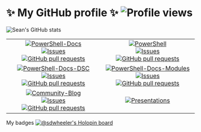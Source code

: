 <!--
**sdwheeler/sdwheeler** is a ✨ _special_ ✨ repository because its `README.md` (this file) appears on your GitHub profile.

Here are some ideas to get you started:

- 🔭 I'm currently working on ...
- 🌱 I'm currently learning ...
- 👯 I'm looking to collaborate on ...
- 🤔 I'm looking for help with ...
- 💬 Ask me about ...
- 📫 How to reach me: ...
- 😄 Pronouns: ...
- ⚡ Fun fact: ...
-->

# ✨ My GitHub profile ✨ ![Profile views][views]

![Sean's GitHub stats][mystats]

| | |
| :---: |:---: |
| [![PowerShell-Docs][psdocs-stat]][ghdocs]<br>[![Issues][psdocs-iss]][ghdocsiss] [![GitHub pull requests][psdocs-prs]][ghdocsprs] | [![PowerShell][pssrc-stat]][ghsrc]<br>[![Issues][pssrc-iss]][ghsrciss] [![GitHub pull requests][pssrc-prs]][ghsrcprs] |
| [![PowerShell-Docs-DSC][psdsc-stat]][ghdocsdsc]<br>[![Issues][psdsc-iss]][ghdocsdsciss] [![GitHub pull requests][psdsc-prs]][ghdocsdscprs] | [![PowerShell-Docs-Modules][psmod-stat]][ghdocsmod]<br> [![Issues][psmod-iss]][ghdocsmodiss] [![GitHub pull requests][psmod-prs]][ghdocsmodprs] |
| [![Community-Blog][psblog-stat]][ghblog]<br>[![Issues][psblog-iss]][ghblogiss] [![GitHub pull requests][psblog-prs]][ghblogprs] | [![Presentations][swpres-stat]][ghsdwpres] |

My badges
[![@sdwheeler's Holopin board](https://holopin.me/sdwheeler)](https://holopin.io/@sdwheeler)

<!-- link references -->
[ghblog]: https://github.com/PowerShell/Community-Blog
[ghblogiss]: https://github.com/PowerShell/Community-Blog/issues
[ghblogprs]: https://github.com/PowerShell/Community-Blog/pulls
[ghdocs]: https://github.com/MicrosoftDocs/PowerShell-Docs
[ghdocsiss]: https://github.com/microsoftdocs/powershell-docs/issues
[ghdocsprs]: https://github.com/microsoftdocs/powershell-docs/pulls
[ghdocsdsc]: https://github.com/MicrosoftDocs/PowerShell-Docs-DSC
[ghdocsdsciss]: https://github.com/MicrosoftDocs/PowerShell-Docs-DSC/issues
[ghdocsdscprs]: https://github.com/MicrosoftDocs/PowerShell-Docs-DSC/pulls
[ghdocsmod]: https://github.com/MicrosoftDocs/PowerShell-Docs-Modules
[ghdocsmodiss]: https://github.com/MicrosoftDocs/PowerShell-Docs-Modules/issues
[ghdocsmodprs]: https://github.com/MicrosoftDocs/PowerShell-Docs-Modules/pulls
[ghsrc]: https://github.com/PowerShell/PowerShell
[ghsrciss]: https://github.com/PowerShell/powershell/issues
[ghsrcprs]: https://github.com/PowerShell/powershell/pulls
[ghsdwpres]: https://github.com/sdwheeler/Presentations

[views]: https://komarev.com/ghpvc/?username=sdwheeler
[mystats]: https://github-readme-stats.vercel.app/api?username=sdwheeler&theme=dark&show_icons=true&count_private=true

[swpres-stat]: https://github-readme-stats.vercel.app/api/pin/?username=sdwheeler&show_owner=true&repo=Presentations&theme=dark
[psblog-stat]: https://github-readme-stats.vercel.app/api/pin/?username=PowerShell&show_owner=true&repo=Community-Blog&theme=dark
[psblog-iss]: https://img.shields.io/github/issues/powershell/community-blog?color=0088ff
[psblog-prs]: https://img.shields.io/github/issues-pr/powershell/community-blog?color=0088ff
[psdocs-stat]: https://github-readme-stats.vercel.app/api/pin/?username=MicrosoftDocs&show_owner=true&repo=PowerShell-Docs&theme=dark
[psdocs-iss]: https://img.shields.io/github/issues/microsoftdocs/powershell-docs?color=0088ff
[psdocs-prs]: https://img.shields.io/github/issues-pr/microsoftdocs/powershell-docs?color=0088ff
[psdsc-stat]: https://github-readme-stats.vercel.app/api/pin/?username=MicrosoftDocs&show_owner=true&repo=PowerShell-Docs-DSC&theme=dark
[psdsc-iss]: https://img.shields.io/github/issues/microsoftdocs/powershell-docs-dsc?color=0088ff
[psdsc-prs]: https://img.shields.io/github/issues-pr/microsoftdocs/powershell-docs-dsc?color=0088ff
[psmod-stat]: https://github-readme-stats.vercel.app/api/pin/?username=MicrosoftDocs&show_owner=true&repo=PowerShell-Docs-Modules&theme=dark
[psmod-iss]: https://img.shields.io/github/issues/microsoftdocs/powershell-docs-modules?color=0088ff
[psmod-prs]: https://img.shields.io/github/issues-pr/microsoftdocs/powershell-docs-modules?color=0088ff
[pssrc-stat]: https://github-readme-stats.vercel.app/api/pin/?username=PowerShell&show_owner=true&repo=PowerShell&theme=dark
[pssrc-iss]: https://img.shields.io/github/issues/powershell/powershell?color=0088ff
[pssrc-prs]: https://img.shields.io/github/issues-pr/powershell/powershell?color=0088ff
